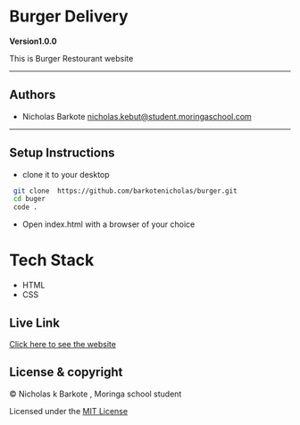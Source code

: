 # Burger Delivery

**Version1.0.0**

This is Burger Restourant website

---
## Authors
- Nicholas Barkote <nicholas.kebut@student.moringaschool.com>
---

## Setup Instructions

* clone it to your desktop 
```bash
 git clone  https://github.com/barkotenicholas/burger.git
 cd buger
 code .
  ```
* Open index.html with a browser of your choice
 
# Tech Stack
- HTML
- CSS
 ## Live Link

[Click here to see the website](https://barkotenicholas.github.io/burger/)


## License & copyright

© Nicholas k Barkote , Moringa school student

Licensed under the [MIT License](LICENSE)